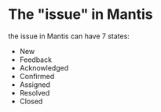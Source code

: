 The "issue" in Mantis
=====================

the issue in Mantis can have 7 states:

* New
* Feedback
* Acknowledged
* Confirmed
* Assigned
* Resolved
* Closed


